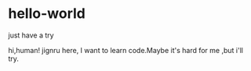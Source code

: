 # hello-world
just have a try

hi,human!
jignru here, I want to learn code.Maybe it's hard for me ,but i'll try.
